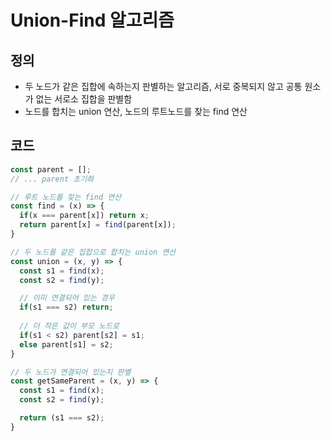# Union-Find 알고리즘
## 정의
- 두 노드가 같은 집합에 속하는지 판별하는 알고리즘, 서로 중복되지 않고 공통 원소가 없는 서로소 집합을 판별함
- 노드를 합치는 union 연산, 노드의 루트노드를 찾는 find 연산
## 코드
```js
const parent = [];
// ... parent 초기화

// 루트 노드를 찾는 find 연산
const find = (x) => {
  if(x === parent[x]) return x;
  return parent[x] = find(parent[x]);
}

// 두 노드를 같은 집합으로 합치는 union 연산
const union = (x, y) => {
  const s1 = find(x);
  const s2 = find(y);

  // 이미 연결되어 있는 경우
  if(s1 === s2) return;
  
  // 더 작은 값이 부모 노드로
  if(s1 < s2) parent[s2] = s1;
  else parent[s1] = s2;
}

// 두 노드가 연결되어 있는지 판별
const getSameParent = (x, y) => {
  const s1 = find(x);
  const s2 = find(y);

  return (s1 === s2);
}
```